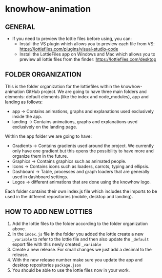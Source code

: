 # knowhow-animation
## GENERAL
- If you need to preview the lottie files before using, you can:
    - Install the VS plugin which allows you to preview each file from VS: https://lottiefiles.com/plugins/visual-studio-code
    - Install the LottieFiles app on Windows and Mac which allows you to preview all lottie files from the finder: https://lottiefiles.com/desktop 

## FOLDER ORGANIZATION
This is the folder organization for the lottiefiles within the knowhow-animation GitHub project.
We are going to have three main folders and elements: default elements (like the index and node_modules), app and landing as follows:

- app → Contains animations, graphs and explanations used exclusively inside the app.
- landing → Contains animations, graphs and explanations used exclusively on the landing page.

Within the app folder we are going to have:

- Gradients → Contains gradients used around the project. We currently only have one gradient but this opens the possibility to have more and organize them in the future.
- Graphics → Contains graphics such as animated people.
- Icons → Contains icons such as loaders, carrots, typing and ellipsis.
- Dashboard → Table, processes and graph loaders that are generally used in dashboard settings.
- Logos → different animations that are done using the knowhow logo.

Each folder contains their own index.js file which includes the imports to be used in the different repositories (mobile, desktop and landing).

## HOW TO ADD NEW LOTTIES
1. Add the lottie files to the folder according to the folder organization above.
2. In the `index.js` file in the folder you added the lottie create a new `_variable` to refer to the lottie file and then also update the `_default` export file with this newly created `_variable`
3. Create a new release. For small changes we just add a decimal to the release.
4. With the new release number make sure you update the app and desktop repositories `package.json`
5. You should be able to use the lottie files now in your work.
